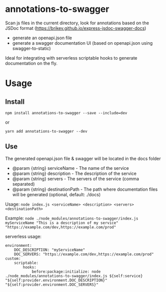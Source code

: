 # annotations-to-swagger
Scan js files in the current directory, look for annotations based on the JSDoc format (https://brikev.github.io/express-jsdoc-swagger-docs)
- generate an openapi.json file
- generate a swagger documentation UI (based on openapi.json using swagger-to-static)

Ideal for integrating with serverless scriptable hooks to generate documentation on the fly.

# Usage

## Install

`npm install annotations-to-swagger --save --include=dev`

or

`yarn add annotations-to-swagger --dev`

## Use

The generated openapi.json file & swagger will be located in the docs folder

- @param {string} serviceName - The name of the service
- @param {string} description - The description of the service
- @param {string} servers - The servers of the service (comma separated)
- @param {string} destinationPath - The path where documentation files will be generated (optional, default: ./docs)


Usage: ```node index.js <serviceName> <description> <servers> <destinationPath>```

Example: ```node ./node_modules/annotations-to-swagger/index.js myServiceName "This is a description of my service" "https://example.com/dev,https://example.com/prod"```

serverless usage: 
``` 
environment:
    DOC_DESCRIPTION: "myServiceName"
    DOC_SERVERS: "https://example.com/dev,https://example.com/prod"
custom:
    scriptable:
        hooks:
            before:package:initialize: node ./node_modules/annotations-to-swagger/index.js ${self:service} "${self:provider.environment.DOC_DESCRIPTION}" "${self:provider.environment.DOC_SERVERS}"
```